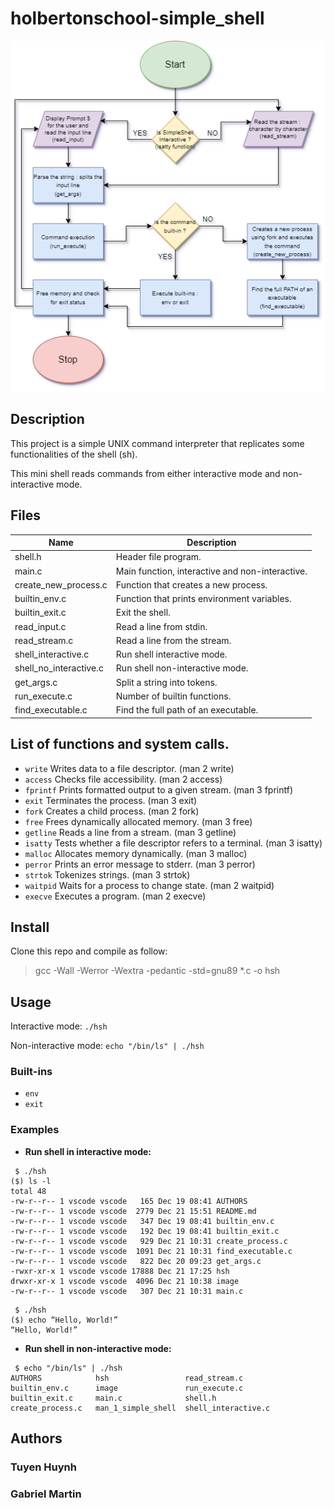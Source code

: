 # holbertonschool-simple_shell
![Alt text](image/FCSSv2.png)

## Description

This project is a simple UNIX command interpreter that replicates some functionalities of the shell (sh).

This mini shell reads commands from either interactive mode and non-interactive mode.

## Files

| Name | Description |
| ------------------------------ | -------------------------------------------- |
| shell.h | Header file program. |
| main.c | Main function, interactive and non-interactive. |
| create_new_process.c | Function that creates a new process. |
| builtin_env.c | Function that prints environment variables. |
| builtin_exit.c | Exit the shell. |
| read_input.c | Read a line from stdin. |
| read_stream.c | Read a line from the stream. |
| shell_interactive.c | Run shell interactive mode. |
| shell_no_interactive.c | Run shell non-interactive mode. |
| get_args.c | Split a string into tokens. |
| run_execute.c | Number of builtin functions. |
| find_executable.c | Find the full path of an executable. |

## List of functions and system calls.

* ```write``` Writes data to a file descriptor. (man 2 write)
* ```access``` Checks file accessibility. (man 2 access)
* ```fprintf``` Prints formatted output to a given stream. (man 3 fprintf)
* ```exit``` Terminates the process. (man 3 exit)
* ```fork``` Creates a child process. (man 2 fork)
* ```free``` Frees dynamically allocated memory. (man 3 free)
* ```getline``` Reads a line from a stream. (man 3 getline)
* ```isatty``` Tests whether a file descriptor refers to a terminal. (man 3 isatty)
* ```malloc``` Allocates memory dynamically. (man 3 malloc)
* ```perror``` Prints an error message to stderr. (man 3 perror)
* ```strtok``` Tokenizes strings. (man 3 strtok)
* ```waitpid``` Waits for a process to change state. (man 2 waitpid)
* ```execve``` Executes a program. (man 2 execve)

## Install

Clone this repo and compile as follow:

> gcc -Wall -Werror -Wextra -pedantic -std=gnu89 *.c -o hsh

## Usage

Interactive mode: ```./hsh```

Non-interactive mode: ```echo "/bin/ls" | ./hsh```

### Built-ins

* ```env```
* ```exit```

### Examples

* **Run shell in interactive mode:**

```
 $ ./hsh
($) ls -l
total 48
-rw-r--r-- 1 vscode vscode   165 Dec 19 08:41 AUTHORS
-rw-r--r-- 1 vscode vscode  2779 Dec 21 15:51 README.md
-rw-r--r-- 1 vscode vscode   347 Dec 19 08:41 builtin_env.c
-rw-r--r-- 1 vscode vscode   192 Dec 19 08:41 builtin_exit.c
-rw-r--r-- 1 vscode vscode   929 Dec 21 10:31 create_process.c
-rw-r--r-- 1 vscode vscode  1091 Dec 21 10:31 find_executable.c
-rw-r--r-- 1 vscode vscode   822 Dec 20 09:23 get_args.c
-rwxr-xr-x 1 vscode vscode 17888 Dec 21 17:25 hsh
drwxr-xr-x 1 vscode vscode  4096 Dec 21 10:38 image
-rw-r--r-- 1 vscode vscode   307 Dec 21 10:31 main.c
```
```
 $ ./hsh
($) echo “Hello, World!”
“Hello, World!”
```
* **Run shell in non-interactive mode:**

```
 $ echo "/bin/ls" | ./hsh
AUTHORS            hsh                 read_stream.c
builtin_env.c      image               run_execute.c
builtin_exit.c     main.c              shell.h
create_process.c   man_1_simple_shell  shell_interactive.c
```

## Authors

<h3 align="left"> Tuyen Huynh </h3>

<h3 align="left"> Gabriel Martin </h3>
